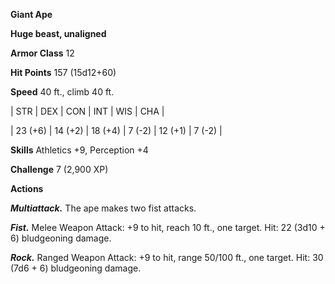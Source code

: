 **Giant Ape**

**Huge beast, unaligned**

**Armor Class** 12

**Hit Points** 157 (15d12+60)

**Speed** 40 ft., climb 40 ft.

|   STR   |   DEX   |   CON   |   INT   |   WIS   |   CHA   |
  
| 23 (+6) | 14 (+2) | 18 (+4) | 7 (-2) | 12 (+1) | 7 (-2) |

**Skills** Athletics +9, Perception +4

**Challenge** 7 (2,900 XP)

**Actions**

***Multiattack.*** The ape makes two fist attacks.

***Fist.*** Melee Weapon Attack: +9 to hit, reach 10 ft., one target. Hit: 22 (3d10 + 6) bludgeoning damage.

***Rock.*** Ranged Weapon Attack: +9 to hit, range 50/100 ft., one target. Hit: 30 (7d6 + 6) bludgeoning damage.


